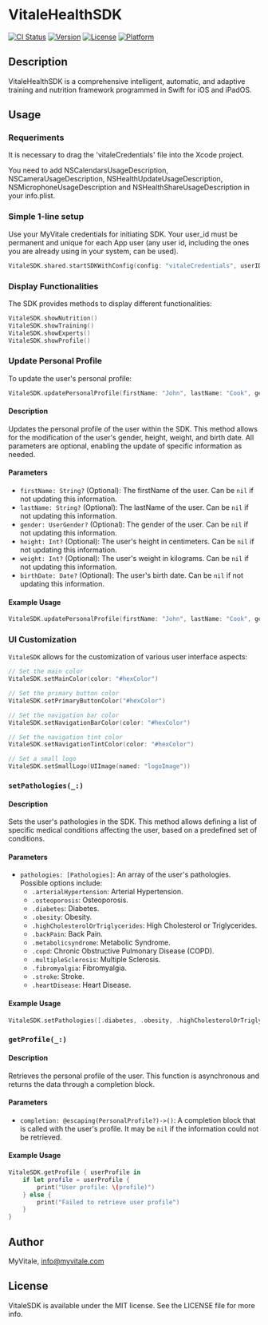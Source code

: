 # VitaleHealthSDK

[![CI Status](https://img.shields.io/travis/Miguel/VitaleSDK.svg?style=flat)](https://travis-ci.org/Miguel/VitaleSDK)
[![Version](https://img.shields.io/cocoapods/v/VitaleSDK.svg?style=flat)](https://cocoapods.org/pods/VitaleSDK)
[![License](https://img.shields.io/cocoapods/l/VitaleSDK.svg?style=flat)](https://cocoapods.org/pods/VitaleSDK)
[![Platform](https://img.shields.io/cocoapods/p/VitaleSDK.svg?style=flat)](https://cocoapods.org/pods/VitaleSDK)

## Description
VitaleHealthSDK is a comprehensive intelligent, automatic, and adaptive training and nutrition framework programmed in
Swift for iOS and iPadOS.

## Usage

### Requeriments

It is necessary to drag the 'vitaleCredentials' file into the Xcode project.

You need to add NSCalendarsUsageDescription, NSCameraUsageDescription, NSHealthUpdateUsageDescription, NSMicrophoneUsageDescription and NSHealthShareUsageDescription in your info.plist.

### Simple 1-line setup

Use your MyVitale credentials for initiating SDK. Your user_id must be permanent and unique for each App user (any user id, including the ones you are already using in your system,  can be used).

```swift
VitaleSDK.shared.startSDKWithConfig(config: "vitaleCredentials", userID: "USER_ID")

```

### Display Functionalities

The SDK provides methods to display different functionalities:

```swift
VitaleSDK.showNutrition()
VitaleSDK.showTraining()
VitaleSDK.showExperts()
VitaleSDK.showProfile()
```

### Update Personal Profile

To update the user's personal profile:

```swift
VitaleSDK.updatePersonalProfile(firstName: "John", lastName: "Cook", gender: .male, height: 180, weight: 75, birthDate: Date())
```

#### Description
Updates the personal profile of the user within the SDK. This method allows for the modification of the user's gender, height, weight, and birth date. All parameters are optional, enabling the update of specific information as needed.

#### Parameters
- `firstName: String?` (Optional): The firstName of the user. Can be `nil` if not updating this information.
- `lastName: String?` (Optional): The lastName of the user. Can be `nil` if not updating this information.
- `gender: UserGender?` (Optional): The gender of the user. Can be `nil` if not updating this information.
- `height: Int?` (Optional): The user's height in centimeters. Can be `nil` if not updating this information.
- `weight: Int?` (Optional): The user's weight in kilograms. Can be `nil` if not updating this information.
- `birthDate: Date?` (Optional): The user's birth date. Can be `nil` if not updating this information.

#### Example Usage
```swift
VitaleSDK.updatePersonalProfile(firstName: "John", lastName: "Cook", gender: .male, height: 180, weight: 75, birthDate: Date())
```

### UI Customization

`VitaleSDK` allows for the customization of various user interface aspects:

```swift
// Set the main color
VitaleSDK.setMainColor(color: "#hexColor")

// Set the primary button color
VitaleSDK.setPrimaryButtonColor("#hexColor")

// Set the navigation bar color
VitaleSDK.setNavigationBarColor(color: "#hexColor")

// Set the navigation tint color
VitaleSDK.setNavigationTintColor(color: "#hexColor")

// Set a small logo
VitaleSDK.setSmallLogo(UIImage(named: "logoImage"))
```

### `setPathologies(_:)`

#### Description
Sets the user's pathologies in the SDK. This method allows defining a list of specific medical conditions affecting the user, based on a predefined set of conditions.

#### Parameters
- `pathologies: [Pathologies]`: An array of the user's pathologies. Possible options include:
  - `.arterialHypertension`: Arterial Hypertension.
  - `.osteoporosis`: Osteoporosis.
  - `.diabetes`: Diabetes.
  - `.obesity`: Obesity.
  - `.highCholesterolOrTriglycerides`: High Cholesterol or Triglycerides.
  - `.backPain`: Back Pain.
  - `.metabolicsyndrome`: Metabolic Syndrome.
  - `.copd`: Chronic Obstructive Pulmonary Disease (COPD).
  - `.multipleSclerosis`: Multiple Sclerosis.
  - `.fibromyalgia`: Fibromyalgia.
  - `.stroke`: Stroke.
  - `.heartDisease`: Heart Disease.

#### Example Usage
```swift
VitaleSDK.setPathologies([.diabetes, .obesity, .highCholesterolOrTriglycerides])
```

### `getProfile(_:)`

#### Description
Retrieves the personal profile of the user. This function is asynchronous and returns the data through a completion block.

#### Parameters
- `completion: @escaping(PersonalProfile?)->()`: A completion block that is called with the user's profile. It may be `nil` if the information could not be retrieved.

#### Example Usage
```swift
VitaleSDK.getProfile { userProfile in
    if let profile = userProfile {
        print("User profile: \(profile)")
    } else {
        print("Failed to retrieve user profile")
    }
}
```

## Author

MyVitale, info@myvitale.com

## License

VitaleSDK is available under the MIT license. See the LICENSE file for more info.
